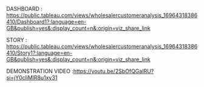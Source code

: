 DASHBOARD  : https://public.tableau.com/views/wholesalercustomeranalysis_16964318386410/Dashboard1?:language=en-GB&publish=yes&:display_count=n&:origin=viz_share_link

STORY  : https://public.tableau.com/views/wholesalercustomeranalysis_16964318386410/Story1?:language=en-GB&publish=yes&:display_count=n&:origin=viz_share_link

DEMONSTRATION VIDEO :https://youtu.be/2SbOfQGaIRU?si=jY0cliMlR8u1xy31

